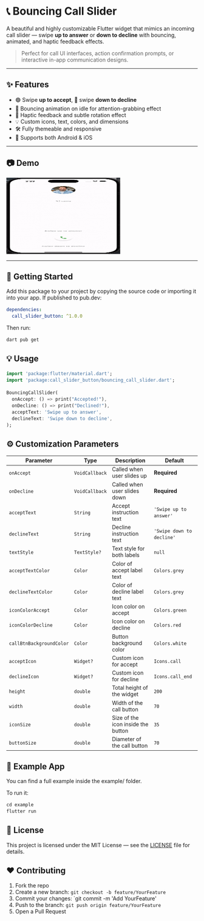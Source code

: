 # 📞 Bouncing Call Slider

A beautiful and highly customizable Flutter widget that mimics an incoming call slider — swipe **up to answer** or **down to decline** with bouncing, animated, and haptic feedback effects.

> Perfect for call UI interfaces, action confirmation prompts, or interactive in-app communication designs.

---

## ✨ Features

- 🟢 Swipe **up to accept**, 🔴 swipe **down to decline**
- 🎯 Bouncing animation on idle for attention-grabbing effect
- 🎉 Haptic feedback and subtle rotation effect
- 💡 Custom icons, text, colors, and dimensions
- 🛠️ Fully themeable and responsive
- 📱 Supports both Android & iOS

---

## 📷 Demo

<img src="screenshot/demo.gif" width="300" height="200"/>

---

## 🚀 Getting Started

Add this package to your project by copying the source code or importing it into your app. If published to pub.dev:

```yaml
dependencies:
  call_slider_button: ^1.0.0
```

Then run:

```bash
dart pub get
```
## 💡 Usage

```dart
import 'package:flutter/material.dart';
import 'package:call_slider_button/bouncing_call_slider.dart';

BouncingCallSlider(
  onAccept: () => print("Accepted!"),
  onDecline: () => print("Declined!"),
  acceptText: 'Swipe up to answer',
  declineText: 'Swipe down to decline',
);
```

## ⚙️ Customization Parameters

| Parameter                | Type           | Description                        | Default                   |
| ------------------------ | -------------- | ---------------------------------- | ------------------------- |
| `onAccept`               | `VoidCallback` | Called when user slides up         | **Required**              |
| `onDecline`              | `VoidCallback` | Called when user slides down       | **Required**              |
| `acceptText`             | `String`       | Accept instruction text            | `'Swipe up to answer'`    |
| `declineText`            | `String`       | Decline instruction text           | `'Swipe down to decline'` |
| `textStyle`              | `TextStyle?`   | Text style for both labels         | `null`                    |
| `acceptTextColor`        | `Color`        | Color of accept label text         | `Colors.grey`             |
| `declineTextColor`       | `Color`        | Color of decline label text        | `Colors.grey`             |
| `iconColorAccept`        | `Color`        | Icon color on accept               | `Colors.green`            |
| `iconColorDecline`       | `Color`        | Icon color on decline              | `Colors.red`              |
| `callBtnBackgroundColor` | `Color`        | Button background color            | `Colors.white`            |
| `acceptIcon`             | `Widget?`      | Custom icon for accept             | `Icons.call`              |
| `declineIcon`            | `Widget?`      | Custom icon for decline            | `Icons.call_end`          |
| `height`                 | `double`       | Total height of the widget         | `200`                     |
| `width`                  | `double`       | Width of the call button           | `70`                      |
| `iconSize`               | `double`       | Size of the icon inside the button | `35`                      |
| `buttonSize`             | `double`       | Diameter of the call button        | `70`                      |



## 📂 Example App
You can find a full example inside the example/ folder.

To run it:

```dart
cd example
flutter run
```

## 📄 License
This project is licensed under the MIT License — see the [LICENSE](LICENSE) file for details.

## ❤️ Contributing

1. Fork the repo
2. Create a new branch: `git checkout -b feature/YourFeature`
3. Commit your changes: \`git commit -m 'Add YourFeature'
4. Push to the branch: `git push origin feature/YourFeature`
5. Open a Pull Request
